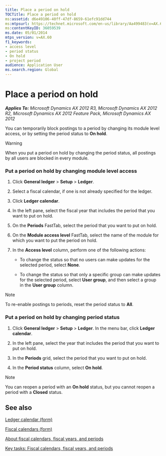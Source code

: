 ```yaml
---
title: Place a period on hold
TOCTitle: Place a period on hold
ms:assetid: d6e49106-40ff-47df-8659-61efc91dd744
ms:mtpsurl: https://technet.microsoft.com/en-us/library/Aa499483(v=AX.60)
ms:contentKeyID: 36059539
ms.date: 05/01/2014
mtps_version: v=AX.60
f1_keywords:
- access level
- period status
- On hold
- project period
audience: Application User
ms.search.region: Global
---
```


# Place a period on hold 


_**Applies To:** Microsoft Dynamics AX 2012 R3, Microsoft Dynamics AX 2012 R2, Microsoft Dynamics AX 2012 Feature Pack, Microsoft Dynamics AX 2012_

You can temporarily block postings to a period by changing its module level access, or by setting the period status to **On hold**.


> [!WARNING]
> <P>When you put a period on hold by changing the period status, all postings by all users are blocked in every module.</P>



### Put a period on hold by changing module level access

1.  Click **General ledger** \> **Setup** \> **Ledger**.

2.  Select a fiscal calendar, if one is not already specified for the ledger.

3.  Click **Ledger calendar**.

4.  In the left pane, select the fiscal year that includes the period that you want to put on hold.

5.  On the **Periods** FastTab, select the period that you want to put on hold.

6.  On the **Module access level** FastTab, select the name of the module for which you want to put the period on hold.

7.  In the **Access level** column, perform one of the following actions:
    
      - To change the status so that no users can make updates for the selected period, select **None**.
    
      - To change the status so that only a specific group can make updates for the selected period, select **User group**, and then select a group in the **User group** column.


> [!NOTE]
> <P>To re-enable postings to periods, reset the period status to <STRONG>All</STRONG>.</P>



### Put a period on hold by changing period status

1.  Click **General ledger** \> **Setup** \> **Ledger**. In the menu bar, click **Ledger calendar**.

2.  In the left pane, select the year that includes the period that you want to put on hold.

3.  In the **Periods** grid, select the period that you want to put on hold.

4.  In the **Period status** column, select **On hold**.


> [!NOTE]
> <P>You can reopen a period with an <STRONG>On hold</STRONG> status, but you cannot reopen a period with a <STRONG>Closed</STRONG> status.</P>



## See also

[Ledger calendar (form)](https://technet.microsoft.com/en-us/library/hh242506\(v=ax.60\))

[Fiscal calendars (form)](https://technet.microsoft.com/en-us/library/hh209283\(v=ax.60\))

[About fiscal calendars, fiscal years, and periods](about-fiscal-calendars-fiscal-years-and-periods.md)

[Key tasks: Fiscal calendars, fiscal years, and periods](key-tasks-fiscal-calendars-fiscal-years-and-periods.md)

  



